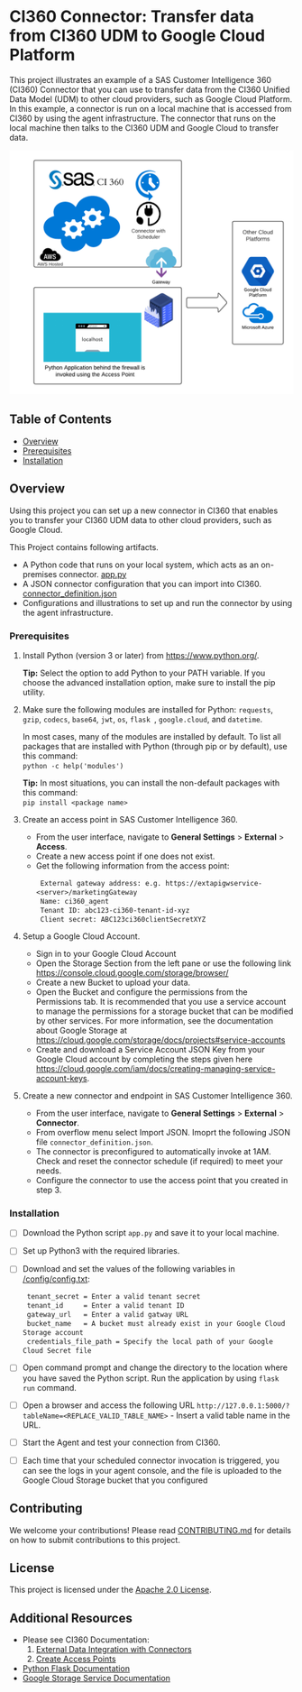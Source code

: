 # CI360 Connector: Transfer data from CI360 UDM to Google Cloud Platform

This project illustrates an example of a SAS Customer Intelligence 360 (CI360) Connector that you can use to transfer data from the CI360 Unified Data Model (UDM) to other cloud providers, such as Google Cloud Platform. In this example, a connector is run on a local machine that is accessed from CI360 by using the agent infrastructure. The connector that runs on the local machine then talks to the CI360 UDM and Google Cloud to transfer data.

![Project Illustration](project_illustration.png)
## Table of Contents

* <a href="#overview">Overview</a>
* <a href="#prereq">Prerequisites</a>
* <a href="#install">Installation</a>

<a id="overview"> </a>
## Overview

Using this project you can set up a new connector in CI360 that enables you to transfer your CI360 UDM data to other cloud providers, such as Google Cloud. 

This Project contains following artifacts.
* A Python code that runs on your local system, which acts as an on-premises connector. [app.py](app.py)
* A JSON connector configuration that you can import into CI360. [connector_definition.json](connector_definition.json)
* Configurations and illustrations to set up and run the connector by using the agent infrastructure.

<a id="prereq"> </a>
### Prerequisites

1. Install Python (version 3 or later) from https://www.python.org/.

   **Tip:** Select the option to add Python to your PATH variable. If you choose the advanced installation option, make sure to install the pip utility.
   
2. Make sure the following modules are installed for Python: `requests`, `gzip`, `codecs`, `base64`, `jwt`, `os`, `flask `, `google.cloud`, 
and `datetime`.

     In most cases, many of the modules are installed by default. To list all packages that are installed with Python 
     (through pip or by default), use this command:  
     ```python -c help('modules')```
     
     **Tip:** In most situations, you can install the non-default packages with this command:  
     ```pip install <package name>```
  

3. Create an access point in SAS Customer Intelligence 360.
    * From the user interface, navigate to **General Settings** > **External** > **Access**.
    * Create a new access point if one does not exist.
    * Get the following information from the access point:  
       ```
        External gateway address: e.g. https://extapigwservice-<server>/marketingGateway  
        Name: ci360_agent  
        Tenant ID: abc123-ci360-tenant-id-xyz  
        Client secret: ABC123ci360clientSecretXYZ  
       ```
4. Setup a Google Cloud Account.
    * Sign in to your Google Cloud Account
    * Open the Storage Section from the left pane or use the following link https://console.cloud.google.com/storage/browser/
    * Create a new Bucket to upload your data.
    * Open the Bucket and configure the permissions from the Permissions tab. It is recommended that you use a service account to manage the permissions for a storage bucket that can be modified by other services. For more information, see the documentation about Google Storage at https://cloud.google.com/storage/docs/projects#service-accounts
    * Create and download a Service Account JSON Key from your Google Cloud account by completing the steps given here https://cloud.google.com/iam/docs/creating-managing-service-account-keys.


5. Create a new connector and endpoint in SAS Customer Intelligence 360.
    * From the user interface, navigate to **General Settings** > **External** > **Connector**.
    * From overflow menu select Import JSON. Imoprt the following JSON file `connector_definition.json`.
    * The connector is preconfigured to automatically invoke at 1AM. Check and reset the connector schedule (if required)  to meet your needs.
    * Configure the connector to use the access point that you created in step 3.

<a id="install"> </a>
### Installation

- [ ]  Download the Python script `app.py` and save it to your local machine.
- [ ]  Set up Python3 with the required libraries.
- [ ]  Download and set the values of the following variables in [/config/config.txt](/config/config.txt):

       
        tenant_secret = Enter a valid tenant secret
        tenant_id     = Enter a valid tenant ID
        gateway_url   = Enter a valid gatway URL
        bucket_name   = A bucket must already exist in your Google Cloud Storage account
        credentials_file_path = Specify the local path of your Google Cloud Secret file
       
- [ ]  Open command prompt and change the directory to the location where you have saved the Python script. Run the application by using `flask run` command.
- [ ] Open a browser and access the following URL `http://127.0.0.1:5000/?tableName=<REPLACE_VALID_TABLE_NAME>` - Insert a valid table name in the URL.
- [ ] Start the Agent and test your connection from CI360.
- [ ] Each time that your scheduled connector invocation is triggered, you can see the logs in your agent console, and the file is uploaded to the Google Cloud Storage bucket that you configured 


## Contributing

We welcome your contributions! Please read [CONTRIBUTING.md](CONTRIBUTING.md) for details on how to submit contributions to this project. 

## License

This project is licensed under the [Apache 2.0 License](LICENSE).

## Additional Resources

* Please see CI360 Documentation:
    1. [External Data Integration with Connectors](https://go.documentation.sas.com/?cdcId=cintcdc&cdcVersion=production.a&docsetId=cintag&docsetTarget=ext-connectors-manage.htm&locale=en#p0uwf5nm4rrkn1n1gwrm03rh911r)
    2. [Create Access Points](https://go.documentation.sas.com/?cdcId=cintcdc&cdcVersion=production.a&docsetId=cintag&docsetTarget=ext-access-manage.htm&locale=en) 
* [Python Flask Documentation](https://flask.palletsprojects.com/en/1.1.x/)
* [Google Storage Service Documentation](https://cloud.google.com/storage/docs)